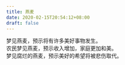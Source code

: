 ```yaml
---
title: 燕麦
date: 2020-02-15T20:54:12+08:00
draft: false
---
```


梦见燕麦，预示将有许多美好事物发生。<br>
农民梦见燕麦，预示收入增加，家庭更加和美。<br>
梦见腐烂的燕麦，预示美好的希望将被悲伤取代。<br>
